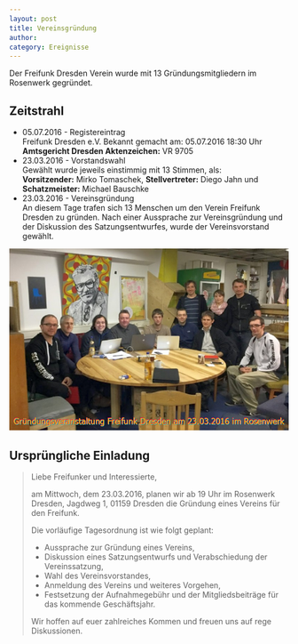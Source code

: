 ```yaml
---
layout: post
title: Vereinsgründung
author:
category: Ereignisse
---
```


Der Freifunk Dresden Verein wurde mit 13 Gründungsmitgliedern im Rosenwerk gegründet.

## Zeitstrahl

* 05.07.2016 - Registereintrag<br>Freifunk Dresden e.V. Bekannt gemacht am: 05.07.2016 18:30 Uhr<br>**Amtsgericht Dresden Aktenzeichen:** VR 9705
* 23.03.2016 - Vorstandswahl<br>Gewählt wurde jeweils einstimmig mit 13 Stimmen, als:<br>**Vorsitzender:** Mirko Tomaschek, **Stellvertreter:** Diego Jahn und **Schatzmeister:** Michael Bauschke
* 23.03.2016 - Vereinsgründung<br>An diesem Tage trafen sich 13 Menschen um den Verein Freifunk Dresden zu gründen. Nach einer Aussprache zur Vereinsgründung und der Diskussion des Satzungsentwurfes, wurde der Vereinsvorstand gewählt.

![(GruendungFreifunkDresdenVerein.png)](/images_blog/GruendungFreifunkDresdenVerein.png)

## Ursprüngliche Einladung

> Liebe Freifunker und Interessierte,
>
> am Mittwoch, dem 23.03.2016, planen wir ab 19 Uhr im Rosenwerk Dresden, Jagdweg 1, 01159 Dresden die Gründung eines Vereins für den Freifunk.
>
> Die vorläufige Tagesordnung ist wie folgt geplant:
>
> * Aussprache zur Gründung eines Vereins,
> * Diskussion eines Satzungsentwurfs und Verabschiedung der Vereinssatzung,
> * Wahl des Vereinsvorstandes,
> * Anmeldung des Vereins und weiteres Vorgehen,
> * Festsetzung der Aufnahmegebühr und der Mitgliedsbeiträge für das kommende Geschäftsjahr.
>
> Wir hoffen auf euer zahlreiches Kommen und freuen uns auf rege Diskussionen.
